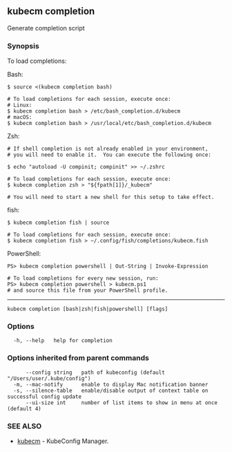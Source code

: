 ## kubecm completion

Generate completion script

### Synopsis

To load completions:

Bash:
  ```
  $ source <(kubecm completion bash)

  # To load completions for each session, execute once:
  # Linux:
  $ kubecm completion bash > /etc/bash_completion.d/kubecm
  # macOS:
  $ kubecm completion bash > /usr/local/etc/bash_completion.d/kubecm
  ```
Zsh:
  ```
  # If shell completion is not already enabled in your environment,
  # you will need to enable it.  You can execute the following once:

  $ echo "autoload -U compinit; compinit" >> ~/.zshrc

  # To load completions for each session, execute once:
  $ kubecm completion zsh > "${fpath[1]}/_kubecm"

  # You will need to start a new shell for this setup to take effect.
  ```
fish:
  ```
  $ kubecm completion fish | source

  # To load completions for each session, execute once:
  $ kubecm completion fish > ~/.config/fish/completions/kubecm.fish
  ```
PowerShell:
  ```
  PS> kubecm completion powershell | Out-String | Invoke-Expression

  # To load completions for every new session, run:
  PS> kubecm completion powershell > kubecm.ps1
  # and source this file from your PowerShell profile.
  ```
---


```
kubecm completion [bash|zsh|fish|powershell] [flags]
```

### Options

```
  -h, --help   help for completion
```

### Options inherited from parent commands

```
      --config string   path of kubeconfig (default "/Users/user/.kube/config")
  -m, --mac-notify      enable to display Mac notification banner
  -s, --silence-table   enable/disable output of context table on successful config update
      --ui-size int     number of list items to show in menu at once (default 4)
```

### SEE ALSO

* [kubecm](kubecm.md)	 - KubeConfig Manager.

